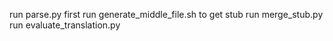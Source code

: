 run parse.py  first
run generate_middle_file.sh to get stub
run merge_stub.py
run evaluate_translation.py